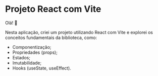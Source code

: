 # Projeto React com Vite

Olá! 👋

Nesta aplicação, criei um projeto utilizando React com Vite e explorei os conceitos fundamentais da biblioteca, como:

- Componentização;
- Propriedades (props);
- Estados;
- Imutabilidade;
- Hooks (useState, useEffect).
